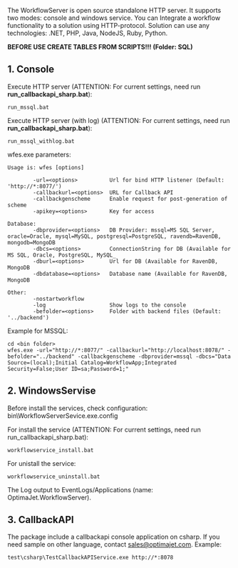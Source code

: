 The WorkflowServer is open source standalone HTTP server. It supports two modes: console and windows service.  You can Integrate a workflow functionality to a solution using HTTP-protocol. Solution can use any technologies: .NET, PHP, Java, NodeJS, Ruby, Python.


<b>BEFORE USE CREATE TABLES FROM SCRIPTS!!! (Folder: SQL)</b>

<h2>1. Console</h2>

Execute HTTP server (ATTENTION: For current settings, need run <b>run_callbackapi_sharp.bat</b>): 
````
run_mssql.bat
```` 
Execute HTTP server (with log) (ATTENTION: For current settings, need run <b>run_callbackapi_sharp.bat</b>): 
````
run_mssql_withlog.bat
```` 

wfes.exe parameters:
````
Usage is: wfes [options]

        -url=<options>          Url for bind HTTP listener (Default: 'http://*:8077/')
        -callbackurl=<options>  URL for Callback API
        -callbackgenscheme      Enable request for post-generation of scheme
        -apikey=<options>       Key for access

Database:
        -dbprovider=<options>   DB Provider: mssql=MS SQL Server, oracle=Oracle, mysql=MySQL, postgresql=PostgreSQL, ravendb=RavenDB, mongodb=MongoDB
        -dbcs=<options>         ConnectionString for DB (Available for MS SQL, Oracle, PostgreSQL, MySQL_
        -dburl=<options>        Url for DB (Available for RavenDB, MongoDB
        -dbdatabase=<options>   Database name (Available for RavenDB, MongoDB

Other:
        -nostartworkflow
        -log                    Show logs to the console
        -befolder=<options>     Folder with backend files (Default: '../backend')
````

Example for MSSQL:
````
cd <bin folder>
wfes.exe -url="http://*:8077/" -callbackurl="http://localhost:8078/" -befolder="../backend" -callbackgenscheme -dbprovider=mssql -dbcs="Data Source=(local);Initial Catalog=WorkflowApp;Integrated Security=False;User ID=sa;Password=1;"
````

<h2>2. WindowsServise</h2>

Before install the services, check configuration: bin\WorkflowServerSevice.exe.config

For install the service (ATTENTION: For current settings, need run run_callbackapi_sharp.bat):
````
workflowservice_install.bat 
````
For unistall the service: 
````
workflowservice_uninstall.bat
````
The Log output to EventLogs/Applications (name: OptimaJet.WorkflowServer).

<h2>3. CallbackAPI</h2>

The package include a callbackapi console application on csharp. If you need sample on other language, contact sales@optimajet.com. 
Example: 
````
test\csharp\TestCallbackAPIService.exe http://*:8078
````